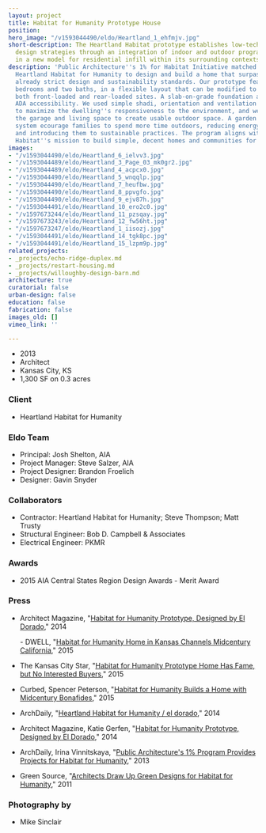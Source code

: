 ```yaml
---
layout: project
title: Habitat for Humanity Prototype House
position: 
hero_image: "/v1593044490/eldo/Heartland_1_ehfmjv.jpg"
short-description: The Heartland Habitat prototype establishes low-tech sustainable
  design strategies through an integration of indoor and outdoor programming, resulting
  in a new model for residential infill within its surrounding contexts.
description: 'Public Architecture''s 1% for Habitat Initiative matched EL DORADO with
  Heartland Habitat for Humanity to design and build a home that surpasses the organization''s
  already strict design and sustainability standards. Our prototype features three
  bedrooms and two baths, in a flexible layout that can be modified to accommodate
  both front-loaded and rear-loaded sites. A slab-on-grade foundation allows for full
  ADA accessibility. We used simple shadi, orientation and ventilation principles
  to maximize the dwelling''s responsiveness to the environment, and we positioned
  the garage and living space to create usable outdoor space. A garden and water collection
  system ecourage families to spend more time outdoors, reducing energy consumption
  and introducing them to sustainable practices. The program aligns with Heartland
  Habitat''s mission to build simple, decent homes and communities for people in need. '
images:
- "/v1593044490/eldo/Heartland_6_ielvv3.jpg"
- "/v1593044489/eldo/Heartland_3_Page_03_mk0gr2.jpg"
- "/v1593044489/eldo/Heartland_4_acpcx0.jpg"
- "/v1593044490/eldo/Heartland_5_wnqqlp.jpg"
- "/v1593044490/eldo/Heartland_7_heufbw.jpg"
- "/v1593044490/eldo/Heartland_8_ppvgfo.jpg"
- "/v1593044490/eldo/Heartland_9_ejv87h.jpg"
- "/v1593044491/eldo/Heartland_10_ero2c0.jpg"
- "/v1597673244/eldo/Heartland_11_pzsqay.jpg"
- "/v1597673243/eldo/Heartland_12_fw56ht.jpg"
- "/v1597673247/eldo/Heartland_1_iisozj.jpg"
- "/v1593044491/eldo/Heartland_14_tgk8pc.jpg"
- "/v1593044491/eldo/Heartland_15_lzpm9p.jpg"
related_projects:
- _projects/echo-ridge-duplex.md
- _projects/restart-housing.md
- _projects/willoughby-design-barn.md
architecture: true
curatorial: false
urban-design: false
education: false
fabrication: false
images_old: []
vimeo_link: ''

---
```

* 2013
* Architect
* Kansas City, KS
* 1,300 SF on 0.3 acres

### Client

* Heartland Habitat for Humanity

### Eldo Team

* Principal: Josh Shelton, AIA
* Project Manager: Steve Salzer, AIA
* Project Designer: Brandon Froelich
* Designer: Gavin Snyder

### Collaborators

* Contractor: Heartland Habitat for Humanity; Steve Thompson; Matt Trusty
* Structural Engineer: Bob D. Campbell & Associates
* Electrical Engineer: PKMR

### Awards

* 2015 AIA Central States Region Design Awards - Merit Award

### Press

* Architect Magazine, "[Habitat for Humanity Prototype, Designed by El Dorado](http://www.architectmagazine.com/design/buildings/habitat-for-humanity-prototype-designed-by-el-dorado_o )," 2014

  \- DWELL, "[Habitat for Humanity Home in Kansas Channels Midcentury California](http://www.dwell.com/house-tours/article/habitat-humanity-home-kansas-channels-midcentury-california#6)," 2015
* The Kansas City Star, "[Habitat for Humanity Prototype Home Has Fame, but No Interested Buyers](http://www.kansascity.com/living/home-garden/article21412431.html)," 2015
* Curbed, Spencer Peterson, "[Habitat for Humanity Builds a Home with Midcentury Bonafides](https://www.curbed.com/2015/1/13/10002722/habitat-for-humanity-kansas-city-el-dorado-josh-shelton-midcentury)," 2015
* ArchDaily, "[Heartland Habitat for Humanity / el dorado](https://www.archdaily.com/554764/heartland-habitat-for-humanity-el-dorado )," 2014
* Architect Magazine, Katie Gerfen, "[Habitat for Humanity Prototype, Designed by El Dorado](https://www.architectmagazine.com/design/buildings/habitat-for-humanity-prototype-designed-by-el-dorado_o)," 2014
* ArchDaily, Irina Vinnitskaya, "[Public Architecture's 1% Program Provides Projects for Habitat for Humanity](https://www.archdaily.com/319278/public-architectures-1-program-provides-projects-for-habitat-for-humanity)," 2013
* Green Source, "[Architects Draw Up Green Designs for Habitat for Humanity](assets.ctfassets.net/7ceafwpo4r5g/4X6rp3FaBNxd4FLuXSYh5T/06f69768e1d2cf78e905508916a29835/2011-GreenSource-Heartland_Habitat_for_Humanity.pdf)," 2011

### Photography by

* Mike Sinclair